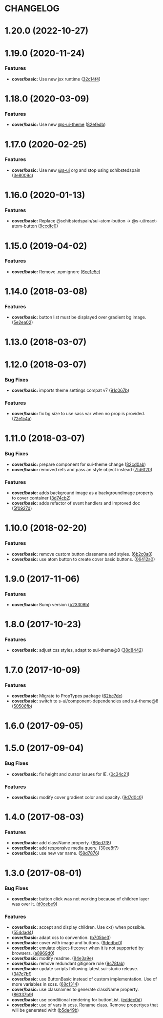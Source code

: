# CHANGELOG

# 1.20.0 (2022-10-27)



# 1.19.0 (2020-11-24)


### Features

* **cover/basic:** Use new jsx runtime ([32c14f4](https://github.com/SUI-Components/adevinta-spain-components/commit/32c14f480f047c05813a29f356a0cb8d7ebb1c56))



# 1.18.0 (2020-03-09)


### Features

* **cover/basic:** Use new [@s-ui-theme](https://github.com/s-ui-theme) ([82efedb](https://github.com/SUI-Components/adevinta-spain-components/commit/82efedb843b28d91c05ee99b312e9c5fd4d7fb29))



# 1.17.0 (2020-02-25)


### Features

* **cover/basic:** Use new [@s-ui](https://github.com/s-ui) org and stop using schibstedspain ([3e8009c](https://github.com/SUI-Components/adevinta-spain-components/commit/3e8009c65db6057fcb088fbb716fbb6eb6964ad2))



# 1.16.0 (2020-01-13)


### Features

* **cover/basic:** Replace @schibstedspain/sui-atom-button -> @s-ui/react-atom-button ([9ccdfc0](https://github.com/SUI-Components/adevinta-spain-components/commit/9ccdfc0fd3653e61fd6d78c4416b086fb1f3aa0f))



# 1.15.0 (2019-04-02)


### Features

* **cover/basic:** Remove .npmignore ([6ce1e5c](https://github.com/SUI-Components/adevinta-spain-components/commit/6ce1e5c11b7b03afa705f28a529c3efed3d9525a))



# 1.14.0 (2018-03-08)


### Features

* **cover/basic:** button list must be displayed over gradient bg image. ([5e2ea02](https://github.com/SUI-Components/adevinta-spain-components/commit/5e2ea02c6d55ef59797f01b907d4742625a44512))



# 1.13.0 (2018-03-07)



# 1.12.0 (2018-03-07)


### Bug Fixes

* **cover/basic:** imports theme settings compat v7 ([91c067b](https://github.com/SUI-Components/adevinta-spain-components/commit/91c067b6920009517ba807d382fad4a169a29414))


### Features

* **cover/basic:** fix bg size to use sass var when no prop is provided. ([72e1c4a](https://github.com/SUI-Components/adevinta-spain-components/commit/72e1c4a6ad1163de2530dccc703b878eac4842b4))



# 1.11.0 (2018-03-07)


### Bug Fixes

* **cover/basic:** prepare component for sui-theme change ([82cd0ab](https://github.com/SUI-Components/adevinta-spain-components/commit/82cd0abaa7efc89ad930c4162b57d8773b9df22e))
* **cover/basic:** removed refs and pass an style object instead ([7fd6f20](https://github.com/SUI-Components/adevinta-spain-components/commit/7fd6f20fe6996eb3db545e117c4a032d86c1f20c))


### Features

* **cover/basic:** adds background image as a backgroundimage property to cover container ([3d74cb2](https://github.com/SUI-Components/adevinta-spain-components/commit/3d74cb2245361d506c04ae3c7521c81d52a5f097))
* **cover/basic:** adds refactor of event handlers and improved doc ([5f0927d](https://github.com/SUI-Components/adevinta-spain-components/commit/5f0927dcd87d6ec0f8e594f2e0b1a0e5493fdad9))



# 1.10.0 (2018-02-20)


### Features

* **cover/basic:** remove custom button classname and styles. ([6b2c0a0](https://github.com/SUI-Components/adevinta-spain-components/commit/6b2c0a076a8762fc3716dec1c73558a981d4718b))
* **cover/basic:** use atom button to create cover basic buttons. ([06412a0](https://github.com/SUI-Components/adevinta-spain-components/commit/06412a0c486f877167f4c05a8457a149042664a7))



# 1.9.0 (2017-11-06)


### Features

* **cover/basic:** Bump version ([b23308b](https://github.com/SUI-Components/adevinta-spain-components/commit/b23308b00913af35268e5bb0c39ccc1487b728c4))



# 1.8.0 (2017-10-23)


### Features

* **cover/basic:** adjust css styles, adapt to sui-theme@8 ([38d8442](https://github.com/SUI-Components/adevinta-spain-components/commit/38d844291e9fa0988887efa7a5d3c0e01738a077))



# 1.7.0 (2017-10-09)


### Features

* **cover/basic:** Migrate to PropTypes package ([62bc7dc](https://github.com/SUI-Components/adevinta-spain-components/commit/62bc7dc6be1c3a8e5ba03ff62de79148e014b7f6))
* **cover/basic:** switch to s-ui/component-dependencies and sui-theme@8 ([50506fb](https://github.com/SUI-Components/adevinta-spain-components/commit/50506fb40ab667d99f365a30894439a0d2fbdfaa))



# 1.6.0 (2017-09-05)



# 1.5.0 (2017-09-04)


### Bug Fixes

* **cover/basic:** fix height and cursor issues for IE. ([0c34c21](https://github.com/SUI-Components/adevinta-spain-components/commit/0c34c219db27daaecd95765025cc071ebf002e01))


### Features

* **cover/basic:** modify cover gradient color and opacity. ([9d7d0c0](https://github.com/SUI-Components/adevinta-spain-components/commit/9d7d0c03020e4601f37794a69b6bcd4e51108e34))



# 1.4.0 (2017-08-03)


### Features

* **cover/basic:** add className property. ([86ed7f8](https://github.com/SUI-Components/adevinta-spain-components/commit/86ed7f80b77d448aa0531042a1fe3f2eeb8d5042))
* **cover/basic:** add responsive media query. ([30ee8f7](https://github.com/SUI-Components/adevinta-spain-components/commit/30ee8f73b0580cf870f2dbcfc5ac2a4d9d6050fd))
* **cover/basic:** use new var name. ([58d7876](https://github.com/SUI-Components/adevinta-spain-components/commit/58d7876ace8f14539891e4de19560593aa8ad373))



# 1.3.0 (2017-08-01)


### Bug Fixes

* **cover/basic:** button click was not working because of children layer was over it. ([d0cebe9](https://github.com/SUI-Components/adevinta-spain-components/commit/d0cebe9068e0e5b8150c3bb4f1eedae06e0aeb1d))


### Features

* **cover/basic:** accept and display children. Use cx() when possible. ([554dad4](https://github.com/SUI-Components/adevinta-spain-components/commit/554dad4beebac833936a2c587b8d32629ec666d9))
* **cover/basic:** adapt css to convention. ([b705be3](https://github.com/SUI-Components/adevinta-spain-components/commit/b705be3619a3495a0e9ac29aa9a9be80fa9f57c3))
* **cover/basic:** cover with image and buttons. ([9dedbc0](https://github.com/SUI-Components/adevinta-spain-components/commit/9dedbc0e1100d8e55343ba1bfea3fff0284747bb))
* **cover/basic:** emulate object-fit:cover when it is not supported by browsers. ([a8969d0](https://github.com/SUI-Components/adevinta-spain-components/commit/a8969d02ea504b4841a9ac66dc568a76eca89f35))
* **cover/basic:** modify readme. ([84e3a9e](https://github.com/SUI-Components/adevinta-spain-components/commit/84e3a9ebdb2addb22e405321f455007c45e66e41))
* **cover/basic:** remove redundant gitignore rule ([9c78fab](https://github.com/SUI-Components/adevinta-spain-components/commit/9c78fab47fa964079e12ecd962e1f6b71c5ce5c7))
* **cover/basic:** update scripts following latest sui-studio release. ([347c7bf](https://github.com/SUI-Components/adevinta-spain-components/commit/347c7bf450e9740952d0b368d058936dfe9b41ff))
* **cover/basic:** use ButtonBasic instead of custom implementation. Use of more variables in scss. ([68c1314](https://github.com/SUI-Components/adevinta-spain-components/commit/68c1314a6ce178db3dc49037ddc896aaac3ddaec))
* **cover/basic:** use classnames to generate className property. ([86337b9](https://github.com/SUI-Components/adevinta-spain-components/commit/86337b96c87daa69c3605fc7e964f2d0ee644537))
* **cover/basic:** use conditional rendering for buttonList. ([eddec0d](https://github.com/SUI-Components/adevinta-spain-components/commit/eddec0db06e4ac123f370cd279a57fbb23063dd4))
* **cover/basic:** use of vars in scss. Rename class. Remove propertyes that will be generated with ([b5de49b](https://github.com/SUI-Components/adevinta-spain-components/commit/b5de49b9ab6108e39102f85bf2e7d5876fdb6cbc))



